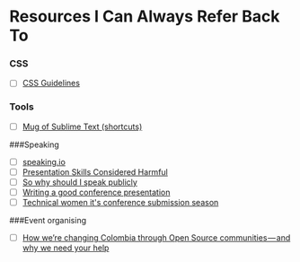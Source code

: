 # Resources I Can Always Refer Back To

### CSS
- [ ] [CSS Guidelines](http://cssguidelin.es/)

### Tools
- [ ] [Mug of Sublime Text (shortcuts)](http://katiek2.github.io/most/)

###Speaking

- [ ] [speaking.io](http://speaking.io/)
- [ ] [Presentation Skills Considered Harmful](http://seriouspony.com/blog/2013/10/4/presentation-skills-considered-harmful)
- [ ] [So why should I speak publicly](http://cognition.happycog.com/article/so-why-should-I-speak-publicly)
- [ ] [Writing a good conference presentation](http://toobigtotweet.tumblr.com/post/15575457908/suggestions-for-writing-a-good-conference)
- [ ] [Technical women it's conference submission season](http://lynnlangit.com/2012/01/04/technical-womenits-conference-submission-season/)

###Event organising

- [ ] [How we’re changing Colombia through Open Source communities — and why we need your help](https://medium.com/colombia-dev/how-we-re-changing-colombia-through-open-source-communities-and-why-we-need-your-help-7825a9fd020e#.27ewsders)
